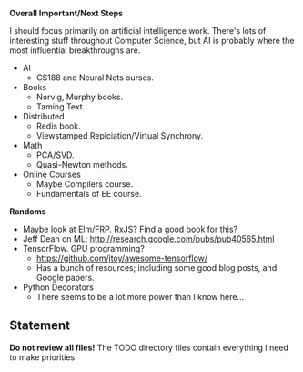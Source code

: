 **Overall Important/Next Steps**

I should focus primarily on artificial intelligence work. There's lots
of interesting stuff throughout Computer Science, but AI is probably
where the most influential breakthroughs are.

* AI
    * CS188 and Neural Nets ourses.
* Books
    * Norvig, Murphy books.
    * Taming Text.
* Distributed
    * Redis book.
    * Viewstamped Replciation/Virtual Synchrony.
* Math
    * PCA/SVD.
    * Quasi-Newton methods.
* Online Courses
    * Maybe Compilers course.
    * Fundamentals of EE course.

**Randoms**

* Maybe look at Elm/FRP. RxJS? Find a good book for this?
* Jeff Dean on ML: http://research.google.com/pubs/pub40565.html
* TensorFlow. GPU programming?
    * https://github.com/jtoy/awesome-tensorflow/
    * Has a bunch of resources; including some good blog posts, and
      Google papers.
* Python Decorators
    * There seems to be a lot more power than I know here...

## Statement

**Do not review all files!** The TODO directory files contain
everything I need to make priorities.
